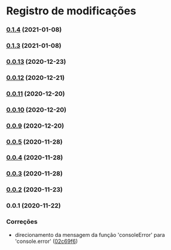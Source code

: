 # Registro de modificações

### [0.1.4](https://github.com/brodao/act-core-js/compare/v0.1.3...v0.1.4) (2021-01-08)

### [0.1.3](https://github.com/brodao/act-core-js/compare/v0.0.13...v0.1.3) (2021-01-08)

### [0.0.13](https://github.com/brodao/act-core-js/compare/v0.0.12...v0.0.13) (2020-12-23)

### [0.0.12](https://github.com/brodao/act-core-js/compare/v0.0.11...v0.0.12) (2020-12-21)

### [0.0.11](https://github.com/brodao/act-core-js/compare/v0.0.10...v0.0.11) (2020-12-20)

### [0.0.10](https://github.com/brodao/act-core-js/compare/v0.0.9...v0.0.10) (2020-12-20)

### [0.0.9](https://github.com/brodao/act-core-js/compare/v0.0.5...v0.0.9) (2020-12-20)

### [0.0.5](https://github.com/brodao/act-core-js/compare/v0.0.4...v0.0.5) (2020-11-28)

### [0.0.4](https://github.com/brodao/act-core-js/compare/v0.0.3...v0.0.4) (2020-11-28)

### [0.0.3](https://github.com/brodao/act-core-js/compare/v0.0.2...v0.0.3) (2020-11-28)

### [0.0.2](https://github.com/brodao/act-core-js/compare/v0.0.1...v0.0.2) (2020-11-23)

### 0.0.1 (2020-11-22)


### Correções

* direcionamento da mensagem da função 'consoleError' para 'console.error' ([02c69f6](https://github.com/brodao/act-core-js/commit/02c69f62c6f0497a1c21dc8037699a7853633f7c))
